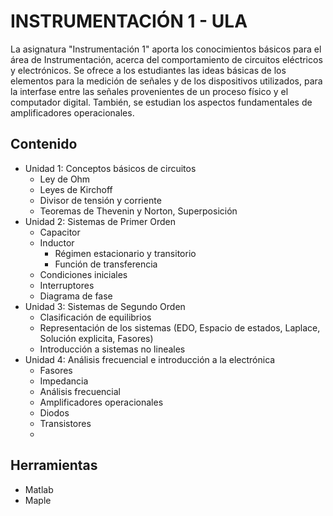 # INSTRUMENTACIÓN 1 - ULA

La asignatura "Instrumentación 1" aporta los conocimientos básicos para el área de Instrumentación, acerca del comportamiento de circuitos eléctricos y electrónicos. Se ofrece a los estudiantes las ideas básicas de los elementos para la medición de señales y de los dispositivos utilizados, para la interfase entre las señales provenientes de un proceso físico y el computador digital. También, se estudian los aspectos fundamentales de amplificadores operacionales.

## Contenido
- Unidad 1: Conceptos básicos de circuitos
  - Ley de Ohm
  - Leyes de Kirchoff
  - Divisor de tensión y corriente
  - Teoremas de Thevenin y Norton, Superposición 
- Unidad 2: Sistemas de Primer Orden
	- Capacitor
  - Inductor
	- Régimen estacionario y transitorio
	- Función de transferencia
  - Condiciones iniciales
  - Interruptores
  - Diagrama de fase
- Unidad 3: Sistemas de Segundo Orden
  - Clasificación de equilibrios
  - Representación de los sistemas (EDO, Espacio de estados, Laplace, Solución explicita, Fasores)
  - Introducción a sistemas no lineales    
- Unidad 4: Análisis frecuencial e introducción a la electrónica
  - Fasores
  - Impedancia
  - Análisis frecuencial
  - Amplificadores operacionales
  - Diodos
  - Transistores
  - 
 
## Herramientas
- Matlab
- Maple

